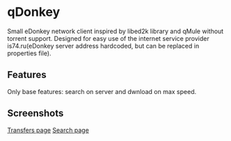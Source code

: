 # qDonkey
Small eDonkey network client inspired by libed2k library and qMule without torrent support. Designed for easy use of the internet service provider 
is74.ru(eDonkey server address hardcoded, but can be replaced in properties file).

Features
--------
Only base features: search on server and dwnload on max speed.

Screenshots
-----------

[Transfers page](https://github.com/a-pavlov/qDonkey/raw/transfers.png)
[Search page](https://github.com/a-pavlov/qDonkey/raw/search.png)




